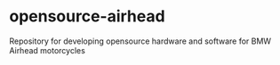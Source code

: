 # opensource-airhead
Repository for developing opensource hardware and software for BMW Airhead motorcycles
